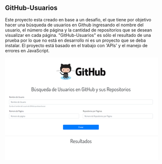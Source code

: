 ## GitHub-Usuarios

Este proyecto esta creado en base a un desafío, el que tiene por objetivo hacer una búsqueda de usuarios en Github ingresando el nombre del usuario, el número de página y la cantidad de repositorios que se desean visualizar en cada página.
"GitHub-Usuarios" es sólo el resultado de una prueba por lo que no está en desarrollo ni es un proyecto que se deba instalar.
El proyecto está basado en el trabajo con 'APIs' y el manejo de errores en JavaScript.


![](https://github.com/aleyire/GitHub-Usuarios/blob/main/assets/img/foto.png)
